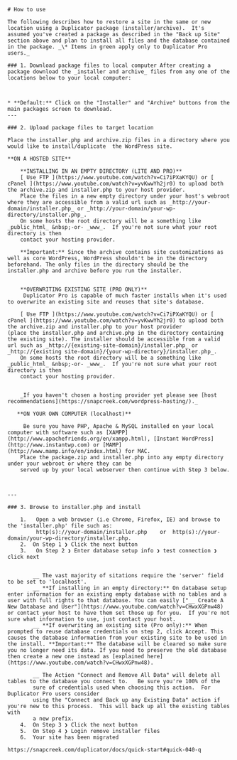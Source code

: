     # How to use
        
    The following describes how to restore a site in the same or new location using a Duplicator package (installer/archive).  It's
    assumed you've created a package as described in the "Back up Site" section above and plan to install all files and the database contained in the package. _\* Items in green apply only to Duplicator Pro users._

    ### 1. Download package files to local computer After creating a package download the _installer and archive_ files from any one of the locations below to your local computer:   



    * **Default:** Click on the "Installer" and "Archive" buttons from the main packages screen to download.
    ---

    ### 2. Upload package files to target location

    Place the installer.php and archive.zip files in a directory where you would like to install/duplicate 	the WordPress site.   

    **ON A HOSTED SITE**   

        **INSTALLING IN AN EMPTY DIRECTORY (LITE AND PRO)**   
        [ Use FTP ](https://www.youtube.com/watch?v=Ci7iPXaKYQU) or [ cPanel ](https://www.youtube.com/watch?v=yvKwwYh2jr0) to upload both the archive.zip and installer.php to your host provider.
        Place the files in a new empty directory under your host's webroot where they are accessible from a valid url such as _http://your-domain/installer.php_ or _http://your-domain/your-wp-directory/installer.php_.
        On some hosts the root directory will be a something like _public_html_ &nbsp;-or- _www_.  If you're not sure what your root directory is then
        contact your hosting provider.   

        **Important:** Since the archive contains site customizations as well as core WordPress, WordPress shouldn't be in the directory beforehand. The only files in the directory should be the installer.php and archive before you run the installer.   


        **OVERWRITING EXISTING SITE (PRO ONLY)**   
         Duplicator Pro is capable of much faster installs when it's used to overwrite an existing site and reuses that site's database.   

        [ Use FTP ](https://www.youtube.com/watch?v=Ci7iPXaKYQU) or [ cPanel ](https://www.youtube.com/watch?v=yvKwwYh2jr0) to upload both the archive.zip and installer.php to your host provider 				 (place the installer.php and archive.php in the directory containing the existing site). The installer should be accessible from a valid url such as _http://{existing-site-domain}/installer.php_ or _http://{existing site-domain}/{your-wp-directory}/installer.php_.
        On some hosts the root directory will be a something like _public_html_ &nbsp;-or- _www_.  If you're not sure what your root directory is then
        contact your hosting provider.   


        _If you haven't chosen a hosting provider yet please see [host recommendations](https://snapcreek.com/wordpress-hosting/)._

       **ON YOUR OWN COMPUTER (localhost)**  

         Be sure you have PHP, Apache & MySQL installed on your local computer with software such as [XAMPP](http://www.apachefriends.org/en/xampp.html), [Instant WordPress](http://www.instantwp.com) or [MAMP](http://www.mamp.info/en/index.html) for MAC.
        Place the package.zip and installer.php into any empty directory under your webroot or where they can be
        served up by your local webserver then continue with Step 3 below.



    ---

    ### 3. Browse to installer.php and install

        1.   Open a web browser (i.e Chrome, Firefox, IE) and browse to the 'installer.php' file such as:  
             http(s)://your-domain/installer.php	or	http(s)://your-domain/your-wp-directory/installer.php.
        2.  On Step 1 ❯ Click the next button
        3.   On Step 2 ❯ Enter database setup info ❯ test connection ❯ click next   


            __ The vast majority of sitations require the 'server' field to be set to 'localhost'.  
            __ **If installing in an empty directory:** On database setup enter information for an existing empty database with no tables and a user with full rights to that database. You can easily ["__ Create A New Database and User"](https://www.youtube.com/watch?v=CHwxXGPnw48) or contact your host to have them set those up for you.  If you're not sure what information to use, just contact your host.  
            __ **If overwriting an existing site (Pro only):** When prompted to reuse database credentials on step 2, click Accept. This causes the database information from your existing site to be used in the install. **Important:** The database will be cleared so make sure you no longer need its data. If you need to preserve the old database then create a new one instead as [explained here](https://www.youtube.com/watch?v=CHwxXGPnw48).

            __ The Action "Connect and Remove All Data" will delete all tables to the database you connect to.   Be sure you're 100% of the
            sure of credentials	used when choosing this action.  For Duplicator Pro users consider
            using the "Connect and Back up any Existing Data" action if you're new to this process.  This will back up all the existing tables with
            a new prefix.
        4.  On Step 3 ❯ Click the next button
        5.  On Step 4 ❯ Login remove installer files
        6.  Your site has been migrated

    https://snapcreek.com/duplicator/docs/quick-start#quick-040-q
